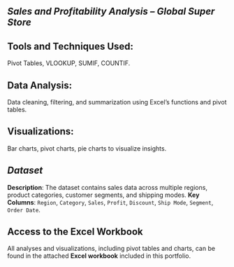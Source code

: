 ## *Sales and Profitability Analysis – Global Super Store*
## **Tools and Techniques Used:** 
Pivot Tables, VLOOKUP, SUMIF, COUNTIF.
## **Data Analysis:** 
Data cleaning, filtering, and summarization using Excel’s functions and pivot tables.
## **Visualizations**: 
Bar charts, pivot charts, pie charts to visualize insights.
## *Dataset*
  **Description**: The dataset contains sales data across multiple regions, product categories, customer segments, and shipping modes.
  **Key Columns**: `Region`, `Category`, `Sales`, `Profit`, `Discount`, `Ship Mode`, `Segment`, `Order Date`.

## Access to the Excel Workbook
All analyses and visualizations, including pivot tables and charts, can be found in the attached **Excel workbook** included in this portfolio.
